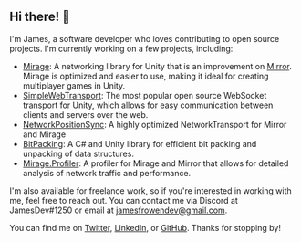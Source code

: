 ## Hi there! 👋

I'm James, a software developer who loves contributing to open source projects. I'm currently working on a few projects, including:

- [Mirage](https://github.com/MirageNet/Mirage): A networking library for Unity that is an improvement on [Mirror](https://github.com/MirrorNetworking/Mirror). Mirage is optimized and easier to use, making it ideal for creating multiplayer games in Unity.
- [SimpleWebTransport](https://github.com/James-Frowen/SimpleWebTransport): The most popular open source WebSocket transport for Unity, which allows for easy communication between clients and servers over the web.
- [NetworkPositionSync](https://github.com/James-Frowen/NetworkPositionSync): A highly optimized NetworkTransport for Mirror and Mirage 
- [BitPacking](https://github.com/James-Frowen/BitPacking): A C# and Unity library for efficient bit packing and unpacking of data structures.
- [Mirage.Profiler](https://github.com/James-Frowen/Mirage.Profiler): A profiler for Mirage and Mirror that allows for detailed analysis of network traffic and performance.

I'm also available for freelance work, so if you're interested in working with me, feel free to reach out. You can contact me via Discord at JamesDev#1250 or email at jamesfrowendev@gmail.com.

You can find me on [Twitter](https://twitter.com/JamesFrowenDev), [LinkedIn](https://www.linkedin.com/in/james-frowen-71126912a/), or [GitHub](https://github.com/James-Frowen). Thanks for stopping by!
